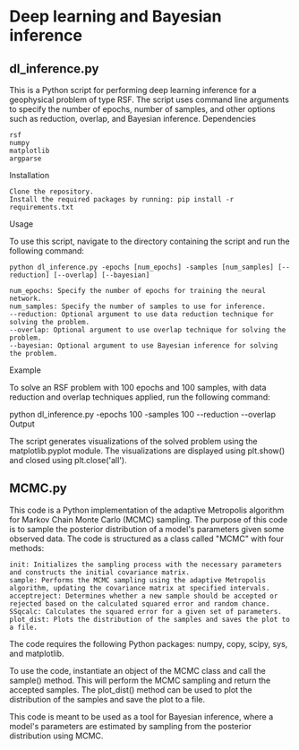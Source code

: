 # Deep learning and Bayesian inference

## dl_inference.py

This is a Python script for performing deep learning inference for a geophysical problem of type RSF. The script uses command line arguments to specify the number of epochs, number of samples, and other options such as reduction, overlap, and Bayesian inference.
Dependencies

    rsf
    numpy
    matplotlib
    argparse

Installation

    Clone the repository.
    Install the required packages by running: pip install -r requirements.txt

Usage

To use this script, navigate to the directory containing the script and run the following command:

    python dl_inference.py -epochs [num_epochs] -samples [num_samples] [--reduction] [--overlap] [--bayesian]

    num_epochs: Specify the number of epochs for training the neural network.
    num_samples: Specify the number of samples to use for inference.
    --reduction: Optional argument to use data reduction technique for solving the problem.
    --overlap: Optional argument to use overlap technique for solving the problem.
    --bayesian: Optional argument to use Bayesian inference for solving the problem.

Example

To solve an RSF problem with 100 epochs and 100 samples, with data reduction and overlap techniques applied, run the following command:

python dl_inference.py -epochs 100 -samples 100 --reduction --overlap
Output

The script generates visualizations of the solved problem using the matplotlib.pyplot module. The visualizations are displayed using plt.show() and closed using plt.close('all').

## MCMC.py

This code is a Python implementation of the adaptive Metropolis algorithm for Markov Chain Monte Carlo (MCMC) sampling. The purpose of this code is to sample the posterior distribution of a model's parameters given some observed data. The code is structured as a class called "MCMC" with four methods:

    init: Initializes the sampling process with the necessary parameters and constructs the initial covariance matrix.
    sample: Performs the MCMC sampling using the adaptive Metropolis algorithm, updating the covariance matrix at specified intervals.
    acceptreject: Determines whether a new sample should be accepted or rejected based on the calculated squared error and random chance.
    SSqcalc: Calculates the squared error for a given set of parameters.
    plot_dist: Plots the distribution of the samples and saves the plot to a file.

The code requires the following Python packages: numpy, copy, scipy, sys, and matplotlib.

To use the code, instantiate an object of the MCMC class and call the sample() method. This will perform the MCMC sampling and return the accepted samples. The plot_dist() method can be used to plot the distribution of the samples and save the plot to a file.

This code is meant to be used as a tool for Bayesian inference, where a model's parameters are estimated by sampling from the posterior distribution using MCMC.

